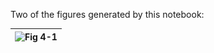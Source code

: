 Two of the figures generated by this notebook:

| ![Fig 4-1](<img src="https://github.com/MikeMMattinson/Data_Mining_I_D209/blob/main/D209_Task2_Rev1/figures/D209_TASK2_D2_FIG_4_2_DECISION_BOUNDARIES.PNG" alt="Fig 4-2"/>) |
| ------ |



